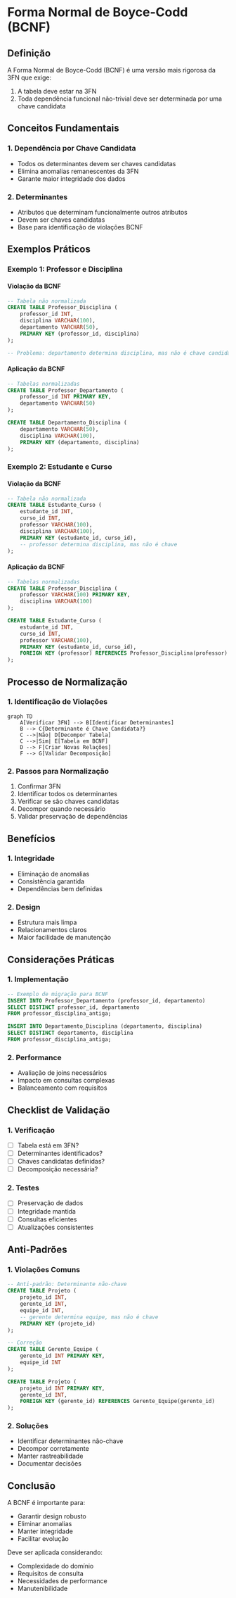 # Forma Normal de Boyce-Codd (BCNF)

## Definição

A Forma Normal de Boyce-Codd (BCNF) é uma versão mais rigorosa da 3FN que exige:
1. A tabela deve estar na 3FN
2. Toda dependência funcional não-trivial deve ser determinada por uma chave candidata

## Conceitos Fundamentais

### 1. Dependência por Chave Candidata
- Todos os determinantes devem ser chaves candidatas
- Elimina anomalias remanescentes da 3FN
- Garante maior integridade dos dados

### 2. Determinantes
- Atributos que determinam funcionalmente outros atributos
- Devem ser chaves candidatas
- Base para identificação de violações BCNF

## Exemplos Práticos

### Exemplo 1: Professor e Disciplina

#### Violação da BCNF
```sql
-- Tabela não normalizada
CREATE TABLE Professor_Disciplina (
    professor_id INT,
    disciplina VARCHAR(100),
    departamento VARCHAR(50),
    PRIMARY KEY (professor_id, disciplina)
);

-- Problema: departamento determina disciplina, mas não é chave candidata
```

#### Aplicação da BCNF
```sql
-- Tabelas normalizadas
CREATE TABLE Professor_Departamento (
    professor_id INT PRIMARY KEY,
    departamento VARCHAR(50)
);

CREATE TABLE Departamento_Disciplina (
    departamento VARCHAR(50),
    disciplina VARCHAR(100),
    PRIMARY KEY (departamento, disciplina)
);
```

### Exemplo 2: Estudante e Curso

#### Violação da BCNF
```sql
-- Tabela não normalizada
CREATE TABLE Estudante_Curso (
    estudante_id INT,
    curso_id INT,
    professor VARCHAR(100),
    disciplina VARCHAR(100),
    PRIMARY KEY (estudante_id, curso_id),
    -- professor determina disciplina, mas não é chave
);
```

#### Aplicação da BCNF
```sql
-- Tabelas normalizadas
CREATE TABLE Professor_Disciplina (
    professor VARCHAR(100) PRIMARY KEY,
    disciplina VARCHAR(100)
);

CREATE TABLE Estudante_Curso (
    estudante_id INT,
    curso_id INT,
    professor VARCHAR(100),
    PRIMARY KEY (estudante_id, curso_id),
    FOREIGN KEY (professor) REFERENCES Professor_Disciplina(professor)
);
```

## Processo de Normalização

### 1. Identificação de Violações
```mermaid
graph TD
    A[Verificar 3FN] --> B[Identificar Determinantes]
    B --> C{Determinante é Chave Candidata?}
    C -->|Não| D[Decompor Tabela]
    C -->|Sim| E[Tabela em BCNF]
    D --> F[Criar Novas Relações]
    F --> G[Validar Decomposição]
```

### 2. Passos para Normalização
1. Confirmar 3FN
2. Identificar todos os determinantes
3. Verificar se são chaves candidatas
4. Decompor quando necessário
5. Validar preservação de dependências

## Benefícios

### 1. Integridade
- Eliminação de anomalias
- Consistência garantida
- Dependências bem definidas

### 2. Design
- Estrutura mais limpa
- Relacionamentos claros
- Maior facilidade de manutenção

## Considerações Práticas

### 1. Implementação
```sql
-- Exemplo de migração para BCNF
INSERT INTO Professor_Departamento (professor_id, departamento)
SELECT DISTINCT professor_id, departamento
FROM professor_disciplina_antiga;

INSERT INTO Departamento_Disciplina (departamento, disciplina)
SELECT DISTINCT departamento, disciplina
FROM professor_disciplina_antiga;
```

### 2. Performance
- Avaliação de joins necessários
- Impacto em consultas complexas
- Balanceamento com requisitos

## Checklist de Validação

### 1. Verificação
- [ ] Tabela está em 3FN?
- [ ] Determinantes identificados?
- [ ] Chaves candidatas definidas?
- [ ] Decomposição necessária?

### 2. Testes
- [ ] Preservação de dados
- [ ] Integridade mantida
- [ ] Consultas eficientes
- [ ] Atualizações consistentes

## Anti-Padrões

### 1. Violações Comuns
```sql
-- Anti-padrão: Determinante não-chave
CREATE TABLE Projeto (
    projeto_id INT,
    gerente_id INT,
    equipe_id INT,
    -- gerente determina equipe, mas não é chave
    PRIMARY KEY (projeto_id)
);

-- Correção
CREATE TABLE Gerente_Equipe (
    gerente_id INT PRIMARY KEY,
    equipe_id INT
);

CREATE TABLE Projeto (
    projeto_id INT PRIMARY KEY,
    gerente_id INT,
    FOREIGN KEY (gerente_id) REFERENCES Gerente_Equipe(gerente_id)
);
```

### 2. Soluções
- Identificar determinantes não-chave
- Decompor corretamente
- Manter rastreabilidade
- Documentar decisões

## Conclusão

A BCNF é importante para:
- Garantir design robusto
- Eliminar anomalias
- Manter integridade
- Facilitar evolução

Deve ser aplicada considerando:
- Complexidade do domínio
- Requisitos de consulta
- Necessidades de performance
- Manutenibilidade